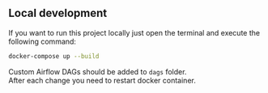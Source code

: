 ## Local development
If you want to run this project locally just open the terminal 
and execute the following command:  
```bash
docker-compose up --build
```
Custom Airflow DAGs should be added to `dags` folder.  
After each change you need to restart docker container.
